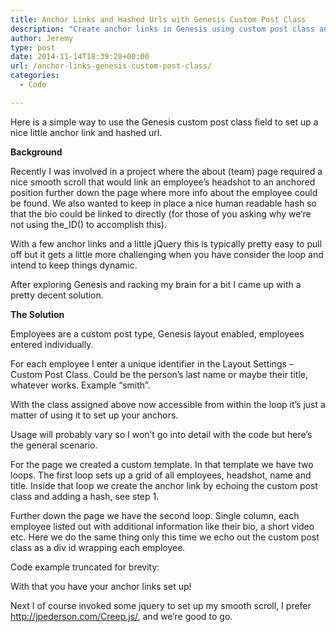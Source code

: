 ```yaml
---
title: Anchor Links and Hashed Urls with Genesis Custom Post Class
description: "Create anchor links in Genesis using custom post class and Creep.js"
author: Jeremy
type: post
date: 2014-11-14T18:39:28+00:00
url: /anchor-links-genesis-custom-post-class/
categories:
  - Code

---
```

Here is a simple way to use the Genesis custom post class field to set up a nice little anchor link and hashed url.

**Background**
  
Recently I was involved in a project where the about (team) page required a nice smooth scroll that would link an employee&#8217;s headshot to an anchored position further down the page where more info about the employee could be found. We also wanted to keep in place a nice human readable hash so that the bio could be linked to directly (for those of you asking why we&#8217;re not using the_ID() to accomplish this). 

With a few anchor links and a little jQuery this is typically pretty easy to pull off but it gets a little more challenging when you have consider the loop and intend to keep things dynamic.

After exploring Genesis and racking my brain for a bit I came up with a pretty decent solution.

**The Solution**
  
Employees are a custom post type, Genesis layout enabled, employees entered individually.

For each employee I enter a unique identifier in the Layout Settings &#8211; Custom Post Class. Could be the person&#8217;s last name or maybe their title, whatever works. Example &#8220;smith&#8221;.

With the class assigned above now accessible from within the loop it&#8217;s just a matter of using it to set up your anchors.

Usage will probably vary so I won&#8217;t go into detail with the code but here&#8217;s the general scenario.

For the page we created a custom template. In that template we have two loops. The first loop sets up a grid of all employees, headshot, name and title. Inside that loop we create the anchor link by echoing the custom post class and adding a hash, see step 1.

Further down the page we have the second loop. Single column, each employee listed out with additional information like their bio, a short video etc. Here we do the same thing only this time we echo out the custom post class as a div id wrapping each employee.

Code example truncated for brevity:

<script src="https://gist.github.com/jeremyjaymes/59fbb68397a6353de9ad.js"></script>

With that you have your anchor links set up!

Next I of course invoked some jquery to set up my smooth scroll, I prefer http://jpederson.com/Creep.js/, and we&#8217;re good to go.